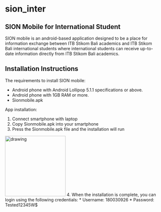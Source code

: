 # sion_inter

## SION Mobile for International Student
SION mobile is an android-based application designed to be a place for information exchange between ITB Stikom Bali academics and ITB Stikom Bali 
international students where international students can receive up-to-date information directly from ITB Stikom Bali academics.

## Installation Instructions
The requirements to install SION mobile:
* Android phone with Android Lollipop 5.1.1 specifications or above. 
* Android phone with 1GB RAM or more.
* Sionmobile.apk

App installation:
1.	Connect smartphone with laptop
2.	Copy Sionmobile.apk into your smartphone
3.	Press the Sionmobile.apk file and the installation will run
  
   <img src="https://user-images.githubusercontent.com/48169447/168837380-7a6c536b-5d16-4ab3-8126-43716b5d84e6.jpg" alt="drawing" width="200"/>
4.	When the installation is complete, you can login using the following credentials:
  * Username: 180030926
  * Password: Tested12345W$



